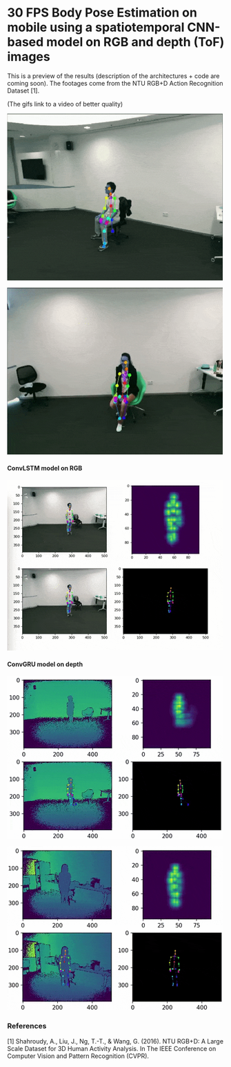 # 30 FPS Body Pose Estimation on mobile using a spatiotemporal CNN-based model on RGB and depth (ToF) images

This is a preview of the results (description of the architectures + code are coming soon). The footages come from the NTU RGB+D Action Recognition Dataset [1].

(The gifs link to a video of better quality)

[![](assets/victory_rgb_gru.gif)](assets/victory_rgb_gru.mov)

[![](assets/victory_rgb_gru2.gif)](assets/victory_rgb_gru2.mov)


#### ConvLSTM model on RGB

[![](assets/shoeoff_rgb_lstm.gif)](assets/shoeoff_rgb_lstm.mov)

#### ConvGRU model on depth


[![](assets/hat_depth_gru.gif)](assets/hat_depth_gru.mov)

[![](assets/glasseson_depth_gru.gif)](assets/glasseson_depth_gru.mov)




### References

[1] Shahroudy, A., Liu, J., Ng, T.-T., & Wang, G. (2016). NTU RGB+D: A Large Scale Dataset for 3D Human Activity Analysis. In The IEEE Conference on Computer Vision and Pattern Recognition (CVPR).